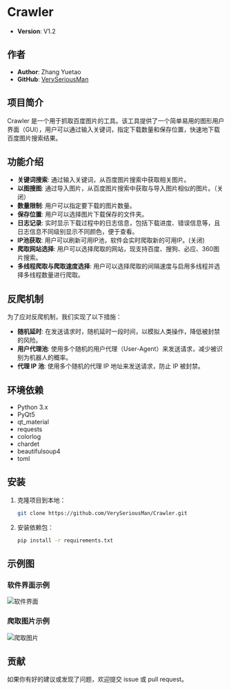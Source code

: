 # Crawler

- **Version**: V1.2

## 作者

- **Author**: Zhang Yuetao
- **GitHub**: [VerySeriousMan](https://github.com/VerySeriousMan)


## 项目简介

Crawler 是一个用于抓取百度图片的工具。该工具提供了一个简单易用的图形用户界面（GUI），用户可以通过输入关键词，指定下载数量和保存位置，快速地下载百度图片搜索结果。


## 功能介绍

- **关键词搜索**: 通过输入关键词，从百度图片搜索中获取相关图片。
- **以图搜图**: 通过导入图片，从百度图片搜索中获取与导入图片相似的图片。（关闭）
- **数量限制**: 用户可以指定要下载的图片数量。
- **保存位置**: 用户可以选择图片下载保存的文件夹。
- **日志记录**: 实时显示下载过程中的日志信息，包括下载进度、错误信息等，且日志信息不同级别显示不同颜色，便于查看。
- **IP池获取**: 用户可以刷新可用IP池，软件会实时爬取新的可用IP。(关闭)
- **爬取网站选择**: 用户可以选择爬取的网站，现支持百度、搜狗、必应、360图片搜索。
- **多线程爬取与爬取速度选择**: 用户可以选择爬取的间隔速度与启用多线程并选择多线程数量进行爬取。


## 反爬机制

为了应对反爬机制，我们实现了以下措施：

- **随机延时**: 在发送请求时，随机延时一段时间，以模拟人类操作，降低被封禁的风险。
- **用户代理池**: 使用多个随机的用户代理（User-Agent）来发送请求，减少被识别为机器人的概率。
- **代理 IP 池**: 使用多个随机的代理 IP 地址来发送请求，防止 IP 被封禁。


## 环境依赖

- Python 3.x
- PyQt5
- qt_material
- requests
- colorlog
- chardet
- beautifulsoup4
- toml


## 安装

1. 克隆项目到本地：

   ```bash
   git clone https://github.com/VerySeriousMan/Crawler.git
   
2. 安装依赖包：

   ```bash
   pip install -r requirements.txt

## 示例图

### 软件界面示例

![软件界面](images/software_example.png)

### 爬取图片示例

![爬取图片](images/images_example.png)

## 贡献
如果你有好的建议或发现了问题，欢迎提交 issue 或 pull request。
